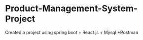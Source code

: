# Product-Management-System-Project
Created a  project using spring boot + React.js + Mysql +Postman
